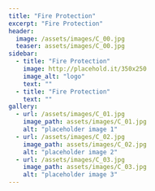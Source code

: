 ```yaml
---
title: "Fire Protection"
excerpt: "Fire Protection"
header:
  image: /assets/images/C_00.jpg
  teaser: assets/images/C_00.jpg
sidebar:
  - title: "Fire Protection"
    image: http://placehold.it/350x250
    image_alt: "logo"
    text: ""
  - title: "Fire Protection"
    text: ""
gallery:
  - url: /assets/images/C_01.jpg
    image_path: assets/images/C_01.jpg
    alt: "placeholder image 1"
  - url: /assets/images/C_02.jpg
    image_path: assets/images/C_02.jpg
    alt: "placeholder image 2"
  - url: /assets/images/C_03.jpg
    image_path: assets/images/C_03.jpg
    alt: "placeholder image 3"
---
```


